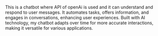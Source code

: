 This is a chatbot where API of openAi is used and it can understand and respond to user messages. It automates tasks, offers information, and engages in conversations, enhancing user experiences. Built with AI technology, my chatbot adapts over time for more accurate interactions, making it versatile for various applications.
